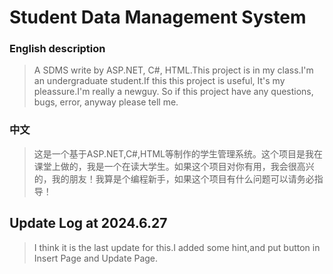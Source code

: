 # Student Data Management System
### English description
> A SDMS write by ASP.NET, C#, HTML.This project is in my class.I'm an undergraduate student.If this this project is useful, It's my pleassure.I'm really a newguy. So if this project have any questions, bugs, error, anyway please tell me.
### 中文
> 这是一个基于ASP.NET,C#,HTML等制作的学生管理系统。这个项目是我在课堂上做的，我是一个在读大学生。如果这个项目对你有用，我会很高兴的，我的朋友！我算是个编程新手，如果这个项目有什么问题可以请务必指导！

## Update Log at 2024.6.27
> I think it is the last update for this.I added some hint,and put button in Insert Page and Update Page.
